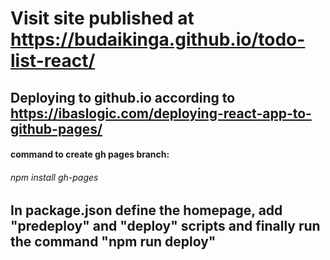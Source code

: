 # Visit site published at https://budaikinga.github.io/todo-list-react/

## Deploying to github.io according to https://ibaslogic.com/deploying-react-app-to-github-pages/
#### command to create gh pages branch:
###### npm install gh-pages
## In package.json define the homepage, add "predeploy" and "deploy" scripts and finally run the command "npm run deploy"